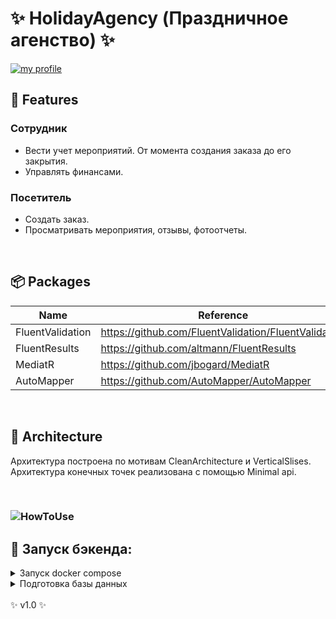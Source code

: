 # ✨ HolidayAgency (Праздничное агенство) ✨
[![my profile](https://img.shields.io/badge/%3C%2F%3E%20with%20%E2%99%A5%20by-NHN_Cloud-ff1414.svg)](https://github.com/Maflend)

##  🚩 Features
### Сотрудник
- Вести учет мероприятий. От момента создания заказа до его закрытия.
- Управлять финансами.

### Посетитель
- Создать заказ.
- Просматривать мероприятия, отзывы, фотоотчеты.

<br>

## 📦 Packages

| Name | Reference |
|------|-----------|
| FluentValidation     |   https://github.com/FluentValidation/FluentValidation        |
| FluentResults     |  https://github.com/altmann/FluentResults         |
| MediatR     |  https://github.com/jbogard/MediatR         |
| AutoMapper     | https://github.com/AutoMapper/AutoMapper          |

<br>

## 🏬 Architecture
Архитектура построена по мотивам CleanArchitecture и VerticalSlises.
Архитектура конечных точек реализована с помощью Minimal api.

<br>

### ![HowToUse](https://github.com/Maflend/HolidayAgency/assets/59286805/d2af0cd1-0dd2-416d-a8d4-9363a7441267)

## 🚀 Запуск бэкенда:
<details><summary>Запуск docker compose</summary>
<br>
Запуск производится с помощью docker compose. <br>
Для запуска можно выбрать два варианта: <br>
- Docker Compose. Запуск всех контейнеров кроме pgadmin <br>
- Docker Compose With pgadmin. Запустит все контейнеры и pgadmin. Порт смотреть в docker-compose.yml
<br>
</details>

<details><summary>Подготовка базы данных</summary>
<br>
После поднятия базы данных, необходимо применить миграции к базе данных. <br>
Применение миграций: <br>
1. В качестве запускаемого проекта выбрать HA.Api. <br>
2. Открыть Package manager console. Выбрать проект HA.Infrastructure.EF. <br>
3. Написать команду <br>
  
```sh
update-database
```
<br>
4. Ждать применение миграций.
<br>
</details>

<br>
✨ v1.0 ✨
